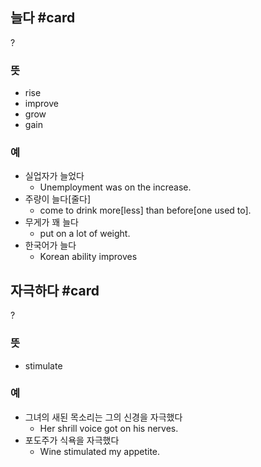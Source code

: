 ## 늘다 #card
?
### 뜻
- rise
- improve
- grow
- gain
### 예
- 실업자가 늘었다
	- Unemployment was on the increase.
- 주량이 늘다[줄다]
	- come to drink more[less] than before[one used to].
- 무게가 꽤 늘다
	- put on a lot of weight.
- 한국어가 늘다
	- Korean ability improves
<!--SR:!2024-10-12,1,230-->

## 자극하다 #card
?
### 뜻
- stimulate
### 예
- 그녀의 새된 목소리는 그의 신경을 자극했다
	- Her shrill voice got on his nerves.
- 포도주가 식욕을 자극했다
	- Wine stimulated my appetite.
